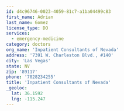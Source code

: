 ```yaml
---
id: d4c96746-0023-4059-81c7-a1ba04499c83
first_name: Adrian
last_name: Gomez
license_type: DO
services:
  - emergency-medicine
category: doctors
org_name: 'Inpatient Consultants of Nevada'
address: '7391 W. Charleston Blvd., #140'
city: 'Las Vegas'
state: NV
zip: '89117'
phone: '7028234255'
title: 'Inpatient Consultants of Nevada'
_geoloc:
  lat: 36.1592
  lng: -115.247
---
```

